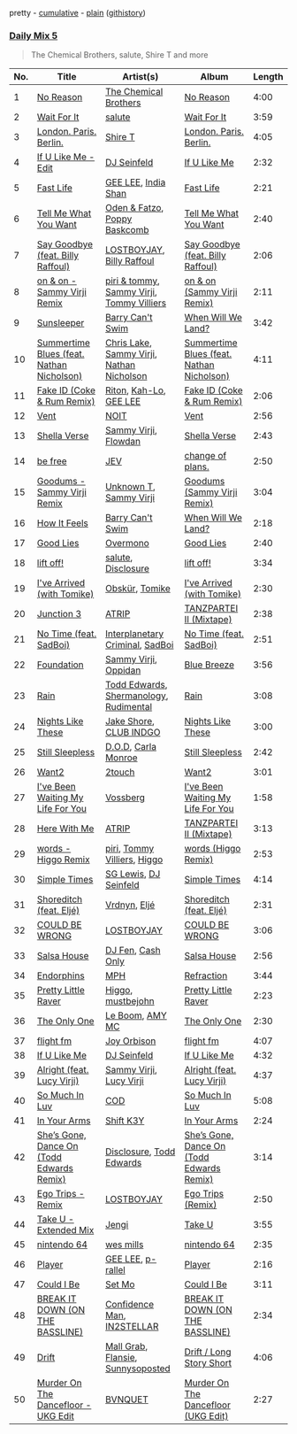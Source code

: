 pretty - [cumulative](/playlists/cumulative/Daily%20Mix%205.md) - [plain](/playlists/plain/37i9dQZF1E36TO0q54WsJv) ([githistory](https://github.githistory.xyz/vitokorn/spotify-playlist-archive/blob/master/playlists/plain/37i9dQZF1E36TO0q54WsJv))
### [Daily Mix 5](https://open.spotify.com/playlist/37i9dQZF1E36TO0q54WsJv)

> The Chemical Brothers, salute, Shire T and more

| No. | Title | Artist(s) | Album | Length |
|---|---|---|---|---|
| 1 | [No Reason](https://open.spotify.com/track/70JiPk5FBlc6eymIcHPCxU) | [The Chemical Brothers](https://open.spotify.com/artist/1GhPHrq36VKCY3ucVaZCfo) | [No Reason](https://open.spotify.com/album/0noR7T69B8RDZ71B5VIIrt) | 4:00 |
| 2 | [Wait For It](https://open.spotify.com/track/6YjVrP2g7gJYh3aXkgnspC) | [salute](https://open.spotify.com/artist/1np8xozf7ATJZDi9JX8Dx5) | [Wait For It](https://open.spotify.com/album/5OeFKQvrsk29Fpt0mYwgRh) | 3:59 |
| 3 | [London. Paris. Berlin.](https://open.spotify.com/track/5mxQ1JcGnb3sTu5zO08ZTK) | [Shire T](https://open.spotify.com/artist/0AIim12jO78DuyyUYbHfAe) | [London. Paris. Berlin.](https://open.spotify.com/album/1dDsbruFq4OZMM1Xj3KF6v) | 4:05 |
| 4 | [If U Like Me - Edit](https://open.spotify.com/track/0XGSeTAcfOJa3WfVPAzX8H) | [DJ Seinfeld](https://open.spotify.com/artist/37YzpfBeFju8QRZ3g0Ha1Q) | [If U Like Me](https://open.spotify.com/album/11Y3XFv7iAvRHTzOfQodBm) | 2:32 |
| 5 | [Fast Life](https://open.spotify.com/track/5u1vw4nmCG8iuerg6ppBf0) | [GEE LEE](https://open.spotify.com/artist/77uLXqHKG5n6UYMUr0b0e5), [India Shan](https://open.spotify.com/artist/5U7ed4eqjReC376kSJKfs8) | [Fast Life](https://open.spotify.com/album/0yJzvNLSI3clU0lZGoqrVn) | 2:21 |
| 6 | [Tell Me What You Want](https://open.spotify.com/track/6MRUQNjaUud1TiFBRV8HNq) | [Oden & Fatzo](https://open.spotify.com/artist/2YEnrpAWWaNRFumgde1lLH), [Poppy Baskcomb](https://open.spotify.com/artist/4STmXOXUF3UieHU46NWLVt) | [Tell Me What You Want](https://open.spotify.com/album/4rd5c66hQdMosQrB7O7zHi) | 2:40 |
| 7 | [Say Goodbye (feat. Billy Raffoul)](https://open.spotify.com/track/3IkdjPFThBcKciyAV94dYp) | [LOSTBOYJAY](https://open.spotify.com/artist/1k0BkkbwTGZGBqrNWwuucL), [Billy Raffoul](https://open.spotify.com/artist/5gw5ANPCVcxU0maLiGRzzP) | [Say Goodbye (feat. Billy Raffoul)](https://open.spotify.com/album/1oXAFYj4N52dFrMcOAKfQk) | 2:06 |
| 8 | [on & on - Sammy Virji Remix](https://open.spotify.com/track/6w7eHZFNdOpg2teEBCqjy2) | [piri & tommy](https://open.spotify.com/artist/2U6J9Q89i1TNhesKreFD65), [Sammy Virji](https://open.spotify.com/artist/1GuqTQbuixFHD6eBkFwVcb), [Tommy Villiers](https://open.spotify.com/artist/4M4KGWKy7pSQ5HaJNCutBN) | [on & on (Sammy Virji Remix)](https://open.spotify.com/album/1D9kwF1HPB6hMu8SXwbZgU) | 2:11 |
| 9 | [Sunsleeper](https://open.spotify.com/track/35lxsi9U65JKT03Voj2Dl5) | [Barry Can't Swim](https://open.spotify.com/artist/0vTVU0KH0CVzijsoKGsTPl) | [When Will We Land?](https://open.spotify.com/album/5LASDBDtLLEt3QqVtgOoaM) | 3:42 |
| 10 | [Summertime Blues (feat. Nathan Nicholson)](https://open.spotify.com/track/6q36Cqt2d3O5jqrQR9uXCp) | [Chris Lake](https://open.spotify.com/artist/5Igpc9iLZ3YGtKeYfSrrOE), [Sammy Virji](https://open.spotify.com/artist/1GuqTQbuixFHD6eBkFwVcb), [Nathan Nicholson](https://open.spotify.com/artist/4q8SjmBr5X7DUmVvrnNrsd) | [Summertime Blues (feat. Nathan Nicholson)](https://open.spotify.com/album/7ddG8bsJLWEgVNONjhnT8z) | 4:11 |
| 11 | [Fake ID (Coke & Rum Remix)](https://open.spotify.com/track/2VuzBUB5V9AlpniCUhaszP) | [Riton](https://open.spotify.com/artist/7i9j813KFoSBMldGqlh2Z1), [Kah-Lo](https://open.spotify.com/artist/59iOp415oyqGlBHyAhu4z3), [GEE LEE](https://open.spotify.com/artist/77uLXqHKG5n6UYMUr0b0e5) | [Fake ID (Coke & Rum Remix)](https://open.spotify.com/album/33UfArB1wqUntTPUbsFmUD) | 2:06 |
| 12 | [Vent](https://open.spotify.com/track/4yMXKeuRDOIzrh3fBiJYds) | [NOIT](https://open.spotify.com/artist/7tP7gxk3jhX8DWrl3thctC) | [Vent](https://open.spotify.com/album/5wr0mILtj1RIw3ig141YpU) | 2:56 |
| 13 | [Shella Verse](https://open.spotify.com/track/2aoWvGMW6W40WelevwsOUx) | [Sammy Virji](https://open.spotify.com/artist/1GuqTQbuixFHD6eBkFwVcb), [Flowdan](https://open.spotify.com/artist/07CimrZi5vs9iEao47TNQ4) | [Shella Verse](https://open.spotify.com/album/4BitmFpa4h4GaGNvtnsQw3) | 2:43 |
| 14 | [be free](https://open.spotify.com/track/23Q6xAbe56o80RTjplgcze) | [JEV](https://open.spotify.com/artist/6StZbL9v3UpuaMwIoq8fyW) | [change of plans.](https://open.spotify.com/album/3zmXRo1kugwUTzJhoLTAN1) | 2:50 |
| 15 | [Goodums - Sammy Virji Remix](https://open.spotify.com/track/0SLedTMdKihqLsR6CGPAfD) | [Unknown T](https://open.spotify.com/artist/3iAhNz3e31lBuXYOsqGsf3), [Sammy Virji](https://open.spotify.com/artist/1GuqTQbuixFHD6eBkFwVcb) | [Goodums (Sammy Virji Remix)](https://open.spotify.com/album/2EpS6fVyBu0gxLlOYdytSN) | 3:04 |
| 16 | [How It Feels](https://open.spotify.com/track/3NZz7DWeVQesSOn6mO39F7) | [Barry Can't Swim](https://open.spotify.com/artist/0vTVU0KH0CVzijsoKGsTPl) | [When Will We Land?](https://open.spotify.com/album/5LASDBDtLLEt3QqVtgOoaM) | 2:18 |
| 17 | [Good Lies](https://open.spotify.com/track/1ZnghCVtXCrtmKJH32z4UK) | [Overmono](https://open.spotify.com/artist/01PnN11ovfen6xUOHfNpn3) | [Good Lies](https://open.spotify.com/album/7m2yEFYxnjmEyq7IXa9sXp) | 2:40 |
| 18 | [lift off!](https://open.spotify.com/track/1lsuQNbQXg0smdcAaRpmja) | [salute](https://open.spotify.com/artist/1np8xozf7ATJZDi9JX8Dx5), [Disclosure](https://open.spotify.com/artist/6nS5roXSAGhTGr34W6n7Et) | [lift off!](https://open.spotify.com/album/5PCGG2ken65WpPN06uqa08) | 3:34 |
| 19 | [I've Arrived (with Tomike)](https://open.spotify.com/track/2EPbupudXMt2oYC3iyl31o) | [Obskür](https://open.spotify.com/artist/29MTNlaVntQaQiDyj8KGwx), [Tomike](https://open.spotify.com/artist/1kETB3sIaKJ2uuC9xb6eCI) | [I've Arrived (with Tomike)](https://open.spotify.com/album/2W1UzcHNaKiSHpbAgMnWZM) | 2:30 |
| 20 | [Junction 3](https://open.spotify.com/track/1DocTJ9gQOX7iDVZMgrLpJ) | [ATRIP](https://open.spotify.com/artist/4fu0Er7pG6kZZa7Awf3NMI) | [TANZPARTEI II (Mixtape)](https://open.spotify.com/album/6lvniwPO6u3mkNTN3tSQcR) | 2:38 |
| 21 | [No Time (feat. SadBoi)](https://open.spotify.com/track/4NOoZeetavZyquNLaGyxXC) | [Interplanetary Criminal](https://open.spotify.com/artist/6uJ51uV5rYzu1MJkC4CceI), [SadBoi](https://open.spotify.com/artist/7kpAW7boBJFRFCMydZpjUd) | [No Time (feat. SadBoi)](https://open.spotify.com/album/5K0QqzOKeqI504SN4wMAIe) | 2:51 |
| 22 | [Foundation](https://open.spotify.com/track/5RWVwqbnqaddD5832YgTtr) | [Sammy Virji](https://open.spotify.com/artist/1GuqTQbuixFHD6eBkFwVcb), [Oppidan](https://open.spotify.com/artist/338p7qzZTDJSHJzSjIZMFK) | [Blue Breeze](https://open.spotify.com/album/6V0vITSPGYans9CoyHkkVi) | 3:56 |
| 23 | [Rain](https://open.spotify.com/track/1Rndhv6jSNOtPMddRd0AGT) | [Todd Edwards](https://open.spotify.com/artist/6MFopqejpmTUUZlcRmGzgg), [Shermanology](https://open.spotify.com/artist/4Siyzg8kWayQfPQsPSl6JI), [Rudimental](https://open.spotify.com/artist/4WN5naL3ofxrVBgFpguzKo) | [Rain](https://open.spotify.com/album/5LVD82K4oc2aL5dP4rSiRI) | 3:08 |
| 24 | [Nights Like These](https://open.spotify.com/track/3RhneE5YQcy3TphBlJfFuz) | [Jake Shore](https://open.spotify.com/artist/4i0eQ8mdCbjAS5XnQIC7BA), [CLUB INDGO](https://open.spotify.com/artist/7npM6EhPHmTWJCCPFZzhpC) | [Nights Like These](https://open.spotify.com/album/26fV54M3f9uUgEkCyAKG4d) | 3:00 |
| 25 | [Still Sleepless](https://open.spotify.com/track/4vyG9ZhHT8MKJE5mTICMFC) | [D.O.D](https://open.spotify.com/artist/0Cs47vvRsPgEfliBU9KDiB), [Carla Monroe](https://open.spotify.com/artist/4S9LNSZusH3XflT3g32bqB) | [Still Sleepless](https://open.spotify.com/album/0R8Q1Ssj8x17w30NUas7yu) | 2:42 |
| 26 | [Want2](https://open.spotify.com/track/2qf55Lm6n8gBm3YPOFYTUc) | [2touch](https://open.spotify.com/artist/2RikPlsCIooWbVXeFikhcq) | [Want2](https://open.spotify.com/album/4oOCI4s4ZcmUUZXb2koQGr) | 3:01 |
| 27 | [I've Been Waiting My Life For You](https://open.spotify.com/track/0ZPA9rP7lWLd9ws4ASSEIe) | [Vossberg](https://open.spotify.com/artist/2aztkMjmS8uRYHVejM5QhD) | [I've Been Waiting My Life For You](https://open.spotify.com/album/4JOpVbTdihmUkuk3w5qWxH) | 1:58 |
| 28 | [Here With Me](https://open.spotify.com/track/3iZeOmaWkWKgeZA5Ahj1C0) | [ATRIP](https://open.spotify.com/artist/4fu0Er7pG6kZZa7Awf3NMI) | [TANZPARTEI II (Mixtape)](https://open.spotify.com/album/6lvniwPO6u3mkNTN3tSQcR) | 3:13 |
| 29 | [words - Higgo Remix](https://open.spotify.com/track/1HzVoPGDJajmXaEOzjEdwN) | [piri](https://open.spotify.com/artist/4DpmPt7gfAAq7WEx0E1X8s), [Tommy Villiers](https://open.spotify.com/artist/4M4KGWKy7pSQ5HaJNCutBN), [Higgo](https://open.spotify.com/artist/0f1qSxprIDtLaJfIaEJb64) | [words (Higgo Remix)](https://open.spotify.com/album/4cwVYYrV0ztiFARVXufLOb) | 2:53 |
| 30 | [Simple Times](https://open.spotify.com/track/29ePEJHqeyGamy2UqDIHtY) | [SG Lewis](https://open.spotify.com/artist/0GG2cWaonE4JPrjcCCQ1EG), [DJ Seinfeld](https://open.spotify.com/artist/37YzpfBeFju8QRZ3g0Ha1Q) | [Simple Times](https://open.spotify.com/album/5keWYf9jGTOgS4AjKYgq13) | 4:14 |
| 31 | [Shoreditch (feat. Eljé)](https://open.spotify.com/track/6X8Zg4DSjwS0SUs4XOmmVC) | [Vrdnyn](https://open.spotify.com/artist/6Gq2D2UOJNriDLfSPR6Y2Y), [Eljé](https://open.spotify.com/artist/0xCxVPeq1nmkqrYIEcNodO) | [Shoreditch (feat. Eljé)](https://open.spotify.com/album/1zadcMegtBk5YpKZtKlrE8) | 2:31 |
| 32 | [COULD BE WRONG](https://open.spotify.com/track/5zuex7tbGFz0gSHlrMvQdu) | [LOSTBOYJAY](https://open.spotify.com/artist/1k0BkkbwTGZGBqrNWwuucL) | [COULD BE WRONG](https://open.spotify.com/album/2aJE1EikJGFwNq0NdGHcZP) | 3:06 |
| 33 | [Salsa House](https://open.spotify.com/track/7bC24lgrfVn5fM0LNUpOdQ) | [DJ Fen](https://open.spotify.com/artist/6Dwx2dmtclXabak07QsFF8), [Cash Only](https://open.spotify.com/artist/3YCvK0FOrGJifQmDc12PVE) | [Salsa House](https://open.spotify.com/album/5c9jC9uINDoZpYVD2haXux) | 2:56 |
| 34 | [Endorphins](https://open.spotify.com/track/2SbOCHgR5Vxg8NYvrdQ2Sk) | [MPH](https://open.spotify.com/artist/62SCu33InHVq97VaWw3eof) | [Refraction](https://open.spotify.com/album/2R2BtdlMg4A44CzaQdmFfa) | 3:44 |
| 35 | [Pretty Little Raver](https://open.spotify.com/track/4Ppdt9mETYFVcN1lQJHEJA) | [Higgo](https://open.spotify.com/artist/0f1qSxprIDtLaJfIaEJb64), [mustbejohn](https://open.spotify.com/artist/5hgZ7PGI0EM2UfiWAIKdFc) | [Pretty Little Raver](https://open.spotify.com/album/5EMbeN8ZYxnlEcTQiLveUk) | 2:23 |
| 36 | [The Only One](https://open.spotify.com/track/53tNCWJUUWzvd21one62Gh) | [Le Boom](https://open.spotify.com/artist/7MyOyVdHb3cbI7fGZuG6gp), [AMY MC](https://open.spotify.com/artist/6lL2ZHzPD2UZQL55K4ztVe) | [The Only One](https://open.spotify.com/album/7d36Xg1WyYYlO8Dr740iuL) | 2:30 |
| 37 | [flight fm](https://open.spotify.com/track/4Wrd7TpAgRmlUtcbpJCW3T) | [Joy Orbison](https://open.spotify.com/artist/0aIpJqqTLf683ojWREc5lg) | [flight fm](https://open.spotify.com/album/7z6MsabW7ZDqtcgmV9fZrv) | 4:07 |
| 38 | [If U Like Me](https://open.spotify.com/track/13i8sL8u6V0va1yCcJ9WNh) | [DJ Seinfeld](https://open.spotify.com/artist/37YzpfBeFju8QRZ3g0Ha1Q) | [If U Like Me](https://open.spotify.com/album/11Y3XFv7iAvRHTzOfQodBm) | 4:32 |
| 39 | [Alright (feat. Lucy Virji)](https://open.spotify.com/track/1FlZn4gmHOIriuqNxWIyOX) | [Sammy Virji](https://open.spotify.com/artist/1GuqTQbuixFHD6eBkFwVcb), [Lucy Virji](https://open.spotify.com/artist/21r2Bc1mCeYM6f8F5xzJ8E) | [Alright (feat. Lucy Virji)](https://open.spotify.com/album/0EkRVya5ip9pn0Vp6Tj4Au) | 4:37 |
| 40 | [So Much In Luv](https://open.spotify.com/track/0S3KYlFYsYC81BbzaOSGNR) | [COD](https://open.spotify.com/artist/6zxYW5BOzUs0JSq1rlo2dw) | [So Much In Luv](https://open.spotify.com/album/1wWh49SbjdnLrAsVDa4uPu) | 5:08 |
| 41 | [In Your Arms](https://open.spotify.com/track/1w5HknXbhqJ1hlDKrIBooY) | [Shift K3Y](https://open.spotify.com/artist/26OrZl5U3VNGHU9qUj8EcM) | [In Your Arms](https://open.spotify.com/album/4hCki1eUKLdAWugvm3lIPY) | 2:24 |
| 42 | [She’s Gone, Dance On (Todd Edwards Remix)](https://open.spotify.com/track/1DkvS69OM61MowelqAfDSJ) | [Disclosure](https://open.spotify.com/artist/6nS5roXSAGhTGr34W6n7Et), [Todd Edwards](https://open.spotify.com/artist/6MFopqejpmTUUZlcRmGzgg) | [She’s Gone, Dance On (Todd Edwards Remix)](https://open.spotify.com/album/4cBV4pc6FpCXkGNlYPgOkt) | 3:14 |
| 43 | [Ego Trips - Remix](https://open.spotify.com/track/1KAHbKC1E5mjNT96V8qSIq) | [LOSTBOYJAY](https://open.spotify.com/artist/1k0BkkbwTGZGBqrNWwuucL) | [Ego Trips (Remix)](https://open.spotify.com/album/0PXKjC6LjdeeXvTtUDq0ST) | 2:50 |
| 44 | [Take U - Extended Mix](https://open.spotify.com/track/775gNzV6tpaodTYNRezpYj) | [Jengi](https://open.spotify.com/artist/4lgrPvofm0IT605L9OrOTN) | [Take U](https://open.spotify.com/album/1iI0GpC4mxaxJ2RmmMolLi) | 3:55 |
| 45 | [nintendo 64](https://open.spotify.com/track/6phVWgpkuEW7zfhRWJj7MW) | [wes mills](https://open.spotify.com/artist/0EuHfcxMPDNkOjGVF4e1KT) | [nintendo 64](https://open.spotify.com/album/4gkXCRrY758mIidr1NLaeV) | 2:35 |
| 46 | [Player](https://open.spotify.com/track/2FEXFQSB4PjMeEP9AmVd58) | [GEE LEE](https://open.spotify.com/artist/77uLXqHKG5n6UYMUr0b0e5), [p-rallel](https://open.spotify.com/artist/0YSI1Vwzd1u7wO7p3md4qD) | [Player](https://open.spotify.com/album/3QYw7yGmsz5wvBDIHg9BAO) | 2:16 |
| 47 | [Could I Be](https://open.spotify.com/track/3ecY0y8i4XOeuFglFZKmtE) | [Set Mo](https://open.spotify.com/artist/2rv8IrcIQiFKkdvQAgUTZj) | [Could I Be](https://open.spotify.com/album/5Hj5Y0cfgzouXuHUdMAtgU) | 3:11 |
| 48 | [BREAK IT DOWN (ON THE BASSLINE)](https://open.spotify.com/track/1poGDt4f2MB2q9m1lsBwAB) | [Confidence Man](https://open.spotify.com/artist/0RwXnFrEoI8tltFvYpJgP6), [IN2STELLAR](https://open.spotify.com/artist/6JDTszsnsJ44yCRBnISbVq) | [BREAK IT DOWN (ON THE BASSLINE)](https://open.spotify.com/album/35HrIn0UbaHzkoLNMusEo1) | 2:34 |
| 49 | [Drift](https://open.spotify.com/track/75psyfokDgEGACe1wurFPa) | [Mall Grab](https://open.spotify.com/artist/7yF6JnFPDzgml2Ytkyl5D7), [Flansie](https://open.spotify.com/artist/2BArfYNHUsUFaABc7WzoSI), [Sunnysoposted](https://open.spotify.com/artist/0U3uMh2JMp81V2hup0bJdt) | [Drift / Long Story Short](https://open.spotify.com/album/2Xd17DTj75hnMPUFEkHBGx) | 4:06 |
| 50 | [Murder On The Dancefloor - UKG Edit](https://open.spotify.com/track/3c0dxt6Bhi661Ake99aFkP) | [BVNQUET](https://open.spotify.com/artist/3kS6ce97k6g4h7V1OdlMxv) | [Murder On The Dancefloor (UKG Edit)](https://open.spotify.com/album/5AyzYIbCgWe9LOKcLq5PWj) | 2:27 |